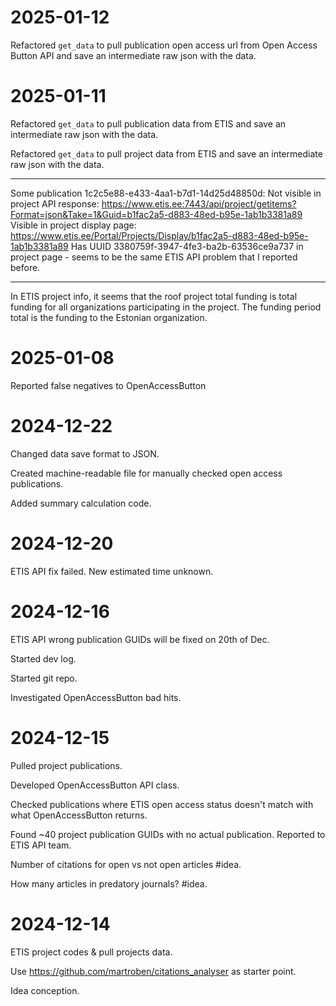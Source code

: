 # 2025-01-12
Refactored `get_data` to pull publication open access url from Open Access Button API and save an intermediate raw json with the data.

# 2025-01-11
Refactored `get_data` to pull publication data from ETIS and save an intermediate raw json with the data.

Refactored `get_data` to pull project data from ETIS and save an intermediate raw json with the data.

---

Some publication 1c2c5e88-e433-4aa1-b7d1-14d25d48850d:
Not visible in project API response: https://www.etis.ee:7443/api/project/getitems?Format=json&Take=1&Guid=b1fac2a5-d883-48ed-b95e-1ab1b3381a89
Visible in project display page: https://www.etis.ee/Portal/Projects/Display/b1fac2a5-d883-48ed-b95e-1ab1b3381a89
Has UUID 3380759f-3947-4fe3-ba2b-63536ce9a737 in project page - seems to be the same ETIS API problem that I reported before.

---

In ETIS project info, it seems that the roof project total funding is total funding for all organizations participating in the project. The funding period total is the funding to the Estonian organization.

# 2025-01-08
Reported false negatives to OpenAccessButton

# 2024-12-22
Changed data save format to JSON.

Created machine-readable file for manually checked open access publications.

Added summary calculation code.

# 2024-12-20
ETIS API fix failed. New estimated time unknown.

# 2024-12-16
ETIS API wrong publication GUIDs will be fixed on 20th of Dec.

Started dev log.

Started git repo.

Investigated OpenAccessButton bad hits.

# 2024-12-15
Pulled project publications.

Developed OpenAccessButton API class.

Checked publications where ETIS open access status doesn't match with what OpenAccessButton returns.

Found ~40 project publication GUIDs with no actual publication. Reported to ETIS API team.

Number of citations for open vs not open articles #idea.

How many articles in predatory journals? #idea.

# 2024-12-14
ETIS project codes & pull projects data.

Use https://github.com/martroben/citations_analyser as starter point.

Idea conception.
